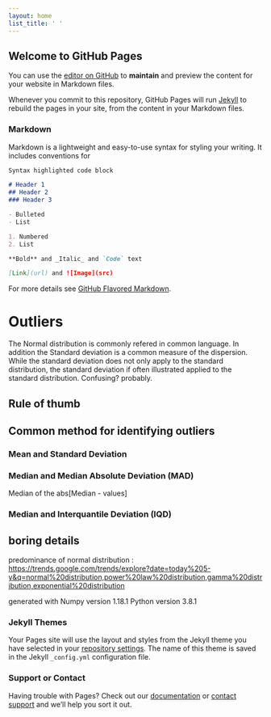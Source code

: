 ```yaml
---
layout: home
list_title: ' '
---
```

## Welcome to GitHub Pages

You can use the [editor on GitHub](https://github.com/lapseudog/lapseudog.github.io/edit/master/index.md) to **maintain** and preview the content for your website in Markdown files.

Whenever you commit to this repository, GitHub Pages will run [Jekyll](https://jekyllrb.com/) to rebuild the pages in your site, from the content in your Markdown files.

### Markdown

Markdown is a lightweight and easy-to-use syntax for styling your writing. It includes conventions for

```markdown
Syntax highlighted code block

# Header 1
## Header 2
### Header 3

- Bulleted
- List

1. Numbered
2. List

**Bold** and _Italic_ and `Code` text

[Link](url) and ![Image](src)
```

For more details see [GitHub Flavored Markdown](https://guides.github.com/features/mastering-markdown/).


# Outliers
The Normal distribution is commonly refered in common language.
In addition the Standard deviation is a common measure of the dispersion. While the standard deviation does not only apply to the standard distribution, the standard deviation if often illustrated applied to the standard distribution. Confusing? probably.

## Rule of thumb

## Common method for identifying outliers

### Mean and Standard Deviation

### Median and Median Absolute Deviation (MAD)
Median of the abs[Median - values]

### Median and Interquantile Deviation (IQD)



## boring details
predominance of normal distribution :
https://trends.google.com/trends/explore?date=today%205-y&q=normal%20distribution,power%20law%20distribution,gamma%20distribution,exponential%20distribution


generated with 
Numpy version  1.18.1
Python version  3.8.1 


### Jekyll Themes

Your Pages site will use the layout and styles from the Jekyll theme you have selected in your [repository settings](https://github.com/lapseudog/lapseudog.github.io/settings). The name of this theme is saved in the Jekyll `_config.yml` configuration file.

### Support or Contact

Having trouble with Pages? Check out our [documentation](https://help.github.com/categories/github-pages-basics/) or [contact support](https://github.com/contact) and we’ll help you sort it out.
